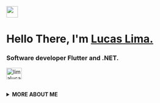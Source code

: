 <img src="https://raw.githubusercontent.com/sidbelbase/sidbelbase/master/wave.gif" width="30px"><h1 align="left">Hello There, I'm <a href="">Lucas Lima.</a></h1>

<h3 align="left">Software developer Flutter and .NET.</h3>

<a href="https://linkedin.com/in/limalucasdev" target="blank"><img align="center" src="https://raw.githubusercontent.com/rahuldkjain/github-profile-readme-generator/master/src/images/icons/Social/linked-in-alt.svg" alt="limalucasdev" height="30" width="40" /></a>

<br>

  <details>
    <summary>
    <strong>MORE ABOUT ME</strong>
    </summary>

```javascript
const L1malucas = {
  availableForHire: true,
  education: "Graduate at UFBA",
  otherAlias: "Full Stack Developer",
  codesIn: ["Dart", "HTML", "CSS", "C#", "Javascript"],
  toolsUsing: ["ASP.NET", "Blazor", "Flutter", "Azure Devops", "MySql", "Linux"],
  currentlylearning: ["Angular", "Firebase", "Kotlin", "Jetpack Compose", "Figma"],
  experiences: [
      {
      company : "Instituto Recôncavo de Tecnologia",
      post : "Software Developer"
    }
  ],
}
```


<p align="left"> <a href="https://github.com/ryo-ma/github-profile-trophy"><img src="https://github-profile-trophy.vercel.app/?username=l1malucas" alt="l1malucas" /></a> </p>

<h3 align="left">Connect with me:</h3>
<p align="left">
</p>

  </details>
